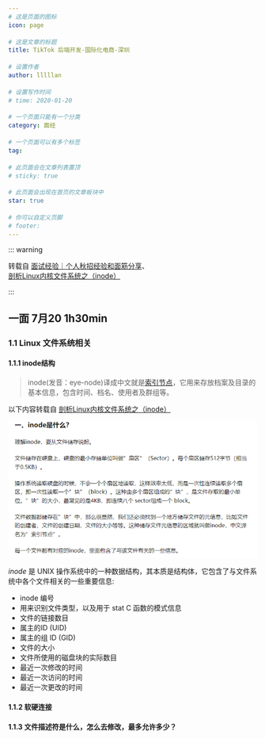 ```yaml
---
# 这是页面的图标
icon: page

# 这是文章的标题
title: TikTok 后端开发-国际化电商-深圳

# 设置作者
author: lllllan

# 设置写作时间
# time: 2020-01-20

# 一个页面只能有一个分类
category: 面经

# 一个页面可以有多个标签
tag:

# 此页面会在文章列表置顶
# sticky: true

# 此页面会出现在首页的文章板块中
star: true

# 你可以自定义页脚
# footer: 
---
```




::: warning 

转载自 [面试经验｜个人秋招经验和面筋分享](https://leetcode-cn.com/circle/discuss/JlrHm3/)、[剖析Linux内核文件系统之（inode）](https://zhuanlan.zhihu.com/p/385384549)

:::



## 一面 7月20 1h30min



### 1.1 Linux 文件系统相关



#### 1.1.1 inode结构

> inode(发音：eye-node)译成中文就是[索引节点](https://baike.baidu.com/item/索引节点/4506518)，它用来存放档案及目录的基本信息，包含时间、档名、使用者及群组等。

以下内容转载自 [剖析Linux内核文件系统之（inode）](https://zhuanlan.zhihu.com/p/385384549)

![image-20220226213956826](README.assets/image-20220226213956826.png)



*inode* 是 UNIX 操作系统中的一种数据结构，其本质是结构体，它包含了与文件系统中各个文件相关的一些重要信息:

- inode 编号
- 用来识别文件类型，以及用于 stat C 函数的模式信息
- 文件的链接数目
- 属主的ID (UID)
- 属主的组 ID (GID)
- 文件的大小
- 文件所使用的磁盘块的实际数目
- 最近一次修改的时间 
- 最近一次访问的时间
- 最近一次更改的时间



#### 1.1.2 软硬连接



#### 1.1.3 文件描述符是什么，怎么去修改，最多允许多少？


